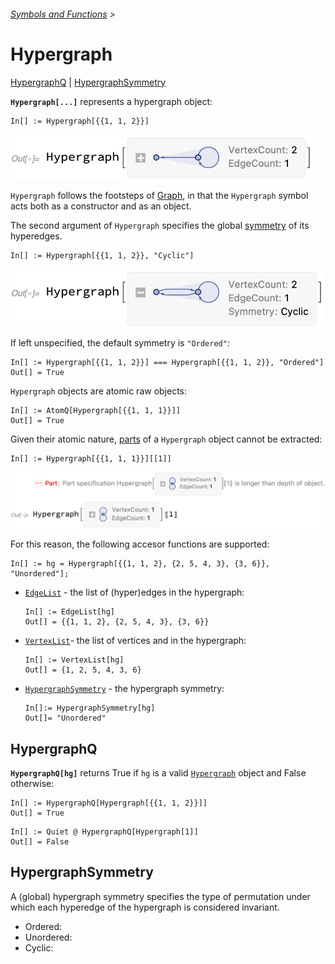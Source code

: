###### [Symbols and Functions](/README.md#symbols-and-functions) >

# Hypergraph

[HypergraphQ](#hypergraphq) | [HypergraphSymmetry](#hypergraphsymmetry)

**`Hypergraph[...]`** represents a hypergraph object:

```wl
In[] := Hypergraph[{{1, 1, 2}}]
```

<img src="/Documentation/Images/Hypergraph.png" width="484.2">

`Hypergraph` follows the footsteps of [Graph](http://reference.wolfram.com/language/ref/Graph.html), in that the
`Hypergraph` symbol acts both as a constructor and as an object.

The second argument of `Hypergraph` specifies the global [symmetry](#hypergraphsymmetry) of its hyperedges.

```wl
In[] := Hypergraph[{{1, 1, 2}}, "Cyclic"]
```

<img src="/Documentation/Images/HypergraphCyclic.png" width="502.2">

If left unspecified, the default symmetry is `"Ordered"`:

```wl
In[] := Hypergraph[{{1, 1, 2}}] === Hypergraph[{{1, 1, 2}}, "Ordered"]
Out[] = True
```

`Hypergraph` objects are atomic raw objects:

```wl
In[] := AtomQ[Hypergraph[{{1, 1, 1}}]]
Out[] = True
```

Given their atomic nature, [parts](http://reference.wolfram.com/language/ref/Part.html) of a `Hypergraph` object
cannot be extracted:

```wl
In[] := Hypergraph[{{1, 1, 1}}][[1]]
```

<img src="/Documentation/Images/HypergraphPartError.png" width="803.4">

For this reason, the following accesor functions are supported:

```wl
In[] := hg = Hypergraph[{{1, 1, 2}, {2, 5, 4, 3}, {3, 6}}, "Unordered"];
```

- [`EdgeList`](http://reference.wolfram.com/language/ref/EdgeList.html) - the list of (hyper)edges in the hypergraph:

  ```wl
  In[] := EdgeList[hg]
  Out[] = {{1, 1, 2}, {2, 5, 4, 3}, {3, 6}}
  ```

- [`VertexList`](http://reference.wolfram.com/language/ref/VertexList.html)- the list of vertices and in the
  hypergraph:

  ```wl
  In[] := VertexList[hg]
  Out[] = {1, 2, 5, 4, 3, 6}
  ```

- [`HypergraphSymmetry`](#hypergraphsymmetry) - the hypergraph symmetry:

  ```wl
  In[]:= HypergraphSymmetry[hg]
  Out[]= "Unordered"
  ```

## HypergraphQ

**`HypergraphQ[hg]`** returns True if `hg` is a valid [`Hypergraph`](#hypergraph) object and False otherwise:

```wl
In[] := HypergraphQ[Hypergraph[{{1, 1, 2}}]]
Out[] = True
```

```wl
In[] := Quiet @ HypergraphQ[Hypergraph[1]]
Out[] = False
```

## HypergraphSymmetry

A (global) hypergraph symmetry specifies the type of permutation under which each hyperedge of the hypergraph is
considered invariant.

- Ordered:
- Unordered:
- Cyclic:

